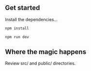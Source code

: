 ## Get started

Install the dependencies...

```bash
npm install
```

```bash
npm run dev
```
## Where the magic happens

Review src/ and public/ directories. 
